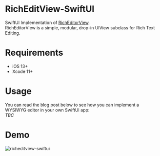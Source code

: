 # RichEditView-SwiftUI

SwiftUI Implementation of [RichEditorView](https://github.com/cjwirth/RichEditorView).<br>
RichEditorView is a simple, modular, drop-in UIView subclass for Rich Text Editing.

# Requirements
- iOS 13+
- Xcode 11+

# Usage
You can read the blog post below to see how you can implement a WYSIWYG editor in your own SwiftUI app:<br>
*TBC*

# Demo

![richeditview-swiftui](https://user-images.githubusercontent.com/22890731/123076063-073db200-d42e-11eb-9e3c-69504a868b53.gif)

